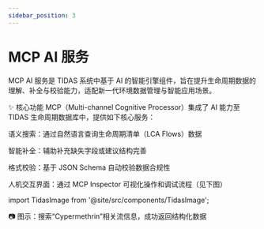 ```yaml
---
sidebar_position: 3
---
```


# MCP AI 服务

MCP AI 服务是 TIDAS 系统中基于 AI 的智能引擎组件，旨在提升生命周期数据的理解、补全与校验能力，适配新一代环境数据管理与智能应用场景。

✨ 核心功能
MCP（Multi-channel Cognitive Processor）集成了 AI 能力至 TIDAS 生命周期数据库中，提供如下核心服务：

语义搜索：通过自然语言查询生命周期清单（LCA Flows）数据

智能补全：辅助补充缺失字段或建议结构完善

格式校验：基于 JSON Schema 自动校验数据合规性

人机交互界面：通过 MCP Inspector 可视化操作和调试流程（见下图）

import TidasImage from '@site/src/components/TidasImage';

<TidasImage filename="MCP-inpector" />

📷 图示：搜索“Cypermethrin”相关流信息，成功返回结构化数据
